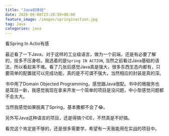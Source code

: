 ```yaml
---
title: "Java初体验"
date: 2020-06-08T23:28:59+08:00
feature_image: /images/springinaction.jpg
tag: Java
categories: java
---
```


看Spring In Actio有感
<!--more-->

最近看了一下Java，对于这样的工业级语言，做为一个前端，还是有必要了解的，技多不压身啦。我选着的是`Spring IN ACTION`, 当然之前看过Java基础的语法，所以看起来不难。看了几张后感觉Java真是强大，很多东西生态内都有，只要简单的配置就可以完成功能，真的是不可谓不强大，当然相应的封装是真的深。

书中用了Domain Objected Programming，感觉跟Java很配。书中的微服务也是耳目一新，我感觉我现在拿来开发一个简单的项目是没问题，中小型感觉问题都不会太大。

当然我感觉如果脱离了Spring，基本撒都不会了😂。

另外写Java这种语言的项目，还是得搞个IDE，不然真是不好搞。

看完这个肯定是不够的，还是很多需要学，希望有一天我能用在实战的项目中。